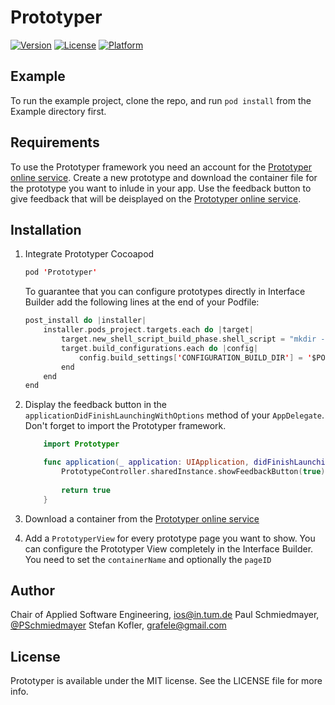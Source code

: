 # Prototyper

[![Version](https://img.shields.io/cocoapods/v/Prototyper.svg?style=flat)](http://cocoapods.org/pods/Prototyper)
[![License](https://img.shields.io/cocoapods/l/Prototyper.svg?style=flat)](http://cocoapods.org/pods/Prototyper)
[![Platform](https://img.shields.io/cocoapods/p/Prototyper.svg?style=flat)](http://cocoapods.org/pods/Prototyper)

## Example

To run the example project, clone the repo, and run `pod install` from the Example directory first.

## Requirements

To use the Prototyper framework you need an account for the [Prototyper online service](https://prototyper-bruegge.in.tum.de).
Create a new prototype and download the container file for the prototype you want to inlude in your app.
Use the feedback button to give feedback that will be deisplayed on the [Prototyper online service](https://prototyper-bruegge.in.tum.de).

## Installation

1. Integrate Prototyper Cocoapod

    ```swift
    pod 'Prototyper'
    ```

    To guarantee that you can configure prototypes directly in Interface Builder add the following lines at the end of your Podfile:

    ```swift
    post_install do |installer|
        installer.pods_project.targets.each do |target|
            target.new_shell_script_build_phase.shell_script = "mkdir -p $PODS_CONFIGURATION_BUILD_DIR/#{target.name}"
            target.build_configurations.each do |config|
                config.build_settings['CONFIGURATION_BUILD_DIR'] = '$PODS_CONFIGURATION_BUILD_DIR'
            end
        end
    end
    ```
2. Display the feedback button in the `applicationDidFinishLaunchingWithOptions` method of your `AppDelegate`. Don't forget to import the Prototyper framework.

    ```swift
        import Prototyper
    ```

    ```swift
        func application(_ application: UIApplication, didFinishLaunchingWithOptions launchOptions: [UIApplicationLaunchOptionsKey: Any]?) -> Bool {
            PrototypeController.sharedInstance.showFeedbackButton(true)
            
            return true
        }
    ```

3. Download a container from the [Prototyper online service](https://prototyper-bruegge.in.tum.de)
4. Add a `PrototyperView` for every prototype page you want to show. You can configure the Prototyper View completely in the Interface Builder. You need to set the `containerName` and optionally the `pageID`

## Author

Chair of Applied Software Engineering, ios@in.tum.de
Paul Schmiedmayer, [@PSchmiedmayer](https://twitter.com/pschmiedmayer)
Stefan Kofler, grafele@gmail.com

## License

Prototyper is available under the MIT license. See the LICENSE file for more info.
